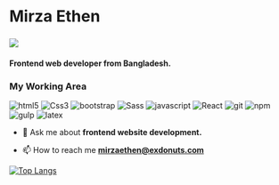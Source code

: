 # Mirza Ethen
### ![](https://img.shields.io/badge/Also%20known%20as-Mirza%20Monirul%20Alam-blue)
#### Frontend web developer from Bangladesh.

<h3>My Working Area</h3>
<p>
<img alt="html5" src="https://img.shields.io/badge/-HTML5-E34F26?style=flat-square&logo=html5&logoColor=white" />
<img alt="Css3" src="https://img.shields.io/badge/-Css-1C2199?style=flat-square&logo=CSS3&logoColor=white" />
  <img alt="bootstrap" src="https://img.shields.io/badge/-Bootstrap-0B3837?style=flat-square&logo=bootstrap&logoColor=white" />
  <img alt="Sass" src="https://img.shields.io/badge/-Sass/Scss-CC6699?style=flat-square&logo=sass&logoColor=white" />
  <img alt="javascript" src="https://img.shields.io/badge/-javascript-7B3812?style=flat-square&logo=javaScript&logoColor=white" />
  <img alt="React" src="https://img.shields.io/badge/-React-4515d8?style=flat-square&logo=react&logoColor=white" />
  <img alt="git" src="https://img.shields.io/badge/-Git-F05032?style=flat-square&logo=git&logoColor=white" />
  <img alt="npm" src="https://img.shields.io/badge/-NPM-CB3837?style=flat-square&logo=npm&logoColor=white" />
  <img alt="gulp" src="https://img.shields.io/badge/-gulp-123837?style=flat-square&logo=gulp&logoColor=white" />
  <img alt="latex" src="https://img.shields.io/badge/-LaTex-7B3812?style=flat-square&logo=latex&logoColor=white" />
</p>


- 💬 Ask me about **frontend website development.**

- 📫 How to reach me **mirzaethen@exdonuts.com**


[![Top Langs](https://github-readme-stats.vercel.app/api/top-langs/?username=ethenpage)](https://github.com/anuraghazra/github-readme-stats)
